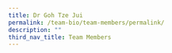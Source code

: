 ```yaml
---
title: Dr Goh Tze Jui
permalink: /team-bio/team-members/permalink/
description: ""
third_nav_title: Team Members
---
```

